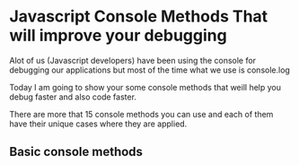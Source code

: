 # Javascript Console Methods That will improve your debugging
Alot of us (Javascript developers) have been using the console for debugging our applications 
but most of the time what we use is console.log

Today I am going to show your some console methods that weill help you debug faster and also 
code faster. 

There are more that 15 console methods you can use and each of them have their unique cases where
they are applied.

## Basic console methods
